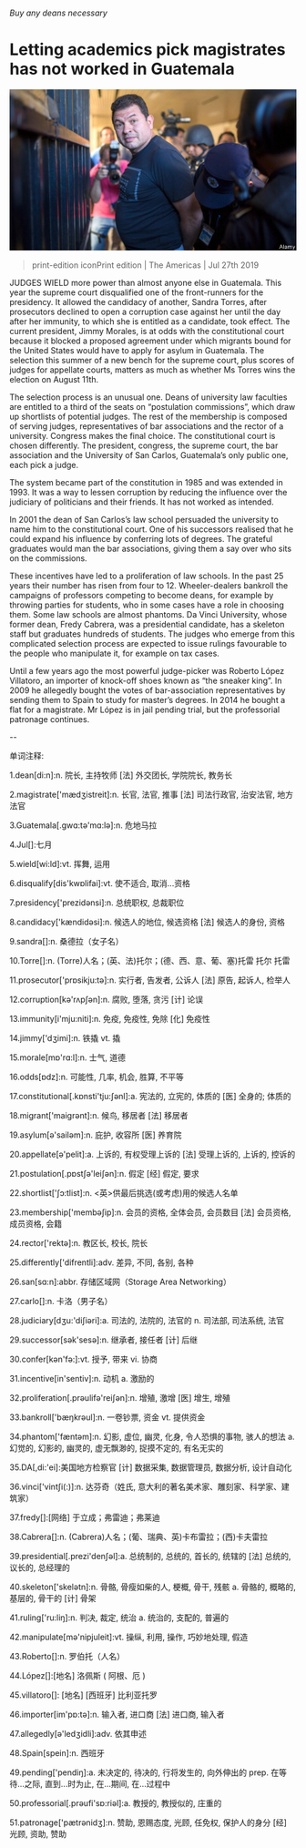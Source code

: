 ###### Buy any deans necessary

# Letting academics pick magistrates has not worked in Guatemala 

![image](images/20190727_AMP501.jpg) 

> print-edition iconPrint edition | The Americas | Jul 27th 2019 

JUDGES WIELD more power than almost anyone else in Guatemala. This year the supreme court disqualified one of the front-runners for the presidency. It allowed the candidacy of another, Sandra Torres, after prosecutors declined to open a corruption case against her until the day after her immunity, to which she is entitled as a candidate, took effect. The current president, Jimmy Morales, is at odds with the constitutional court because it blocked a proposed agreement under which migrants bound for the United States would have to apply for asylum in Guatemala. The selection this summer of a new bench for the supreme court, plus scores of judges for appellate courts, matters as much as whether Ms Torres wins the election on August 11th. 

The selection process is an unusual one. Deans of university law faculties are entitled to a third of the seats on “postulation commissions”, which draw up shortlists of potential judges. The rest of the membership is composed of serving judges, representatives of bar associations and the rector of a university. Congress makes the final choice. The constitutional court is chosen differently. The president, congress, the supreme court, the bar association and the University of San Carlos, Guatemala’s only public one, each pick a judge. 

The system became part of the constitution in 1985 and was extended in 1993. It was a way to lessen corruption by reducing the influence over the judiciary of politicians and their friends. It has not worked as intended. 

In 2001 the dean of San Carlos’s law school persuaded the university to name him to the constitutional court. One of his successors realised that he could expand his influence by conferring lots of degrees. The grateful graduates would man the bar associations, giving them a say over who sits on the commissions. 

These incentives have led to a proliferation of law schools. In the past 25 years their number has risen from four to 12. Wheeler-dealers bankroll the campaigns of professors competing to become deans, for example by throwing parties for students, who in some cases have a role in choosing them. Some law schools are almost phantoms. Da Vinci University, whose former dean, Fredy Cabrera, was a presidential candidate, has a skeleton staff but graduates hundreds of students. The judges who emerge from this complicated selection process are expected to issue rulings favourable to the people who manipulate it, for example on tax cases. 

Until a few years ago the most powerful judge-picker was Roberto López Villatoro, an importer of knock-off shoes known as “the sneaker king”. In 2009 he allegedly bought the votes of bar-association representatives by sending them to Spain to study for master’s degrees. In 2014 he bought a flat for a magistrate. Mr López is in jail pending trial, but the professorial patronage continues. 

-- 

 单词注释:

1.dean[di:n]:n. 院长, 主持牧师 [法] 外交团长, 学院院长, 教务长 

2.magistrate['mædʒistreit]:n. 长官, 法官, 推事 [法] 司法行政官, 治安法官, 地方法官 

3.Guatemala[.gwɑ:tә'mɑ:lә]:n. 危地马拉 

4.Jul[]:七月 

5.wield[wi:ld]:vt. 挥舞, 运用 

6.disqualify[dis'kwɒlifai]:vt. 使不适合, 取消...资格 

7.presidency['prezidәnsi]:n. 总统职权, 总裁职位 

8.candidacy['kændidәsi]:n. 候选人的地位, 候选资格 [法] 候选人的身份, 资格 

9.sandra[]:n. 桑德拉（女子名） 

10.Torre[]:n. (Torre)人名；(英、法)托尔；(德、西、意、葡、塞)托雷 托尔 托雷 

11.prosecutor['prɒsikju:tә]:n. 实行者, 告发者, 公诉人 [法] 原告, 起诉人, 检举人 

12.corruption[kә'rʌpʃәn]:n. 腐败, 堕落, 贪污 [计] 论误 

13.immunity[i'mju:niti]:n. 免疫, 免疫性, 免除 [化] 免疫性 

14.jimmy['dʒimi]:n. 铁撬 vt. 撬 

15.morale[mɒ'rɑ:l]:n. 士气, 道德 

16.odds[ɒdz]:n. 可能性, 几率, 机会, 胜算, 不平等 

17.constitutional[.kɒnsti'tju:ʃәnl]:a. 宪法的, 立宪的, 体质的 [医] 全身的; 体质的 

18.migrant['maigrәnt]:n. 候鸟, 移居者 [法] 移居者 

19.asylum[ә'sailәm]:n. 庇护, 收容所 [医] 养育院 

20.appellate[ә'pelit]:a. 上诉的, 有权受理上诉的 [法] 受理上诉的, 上诉的, 控诉的 

21.postulation[.pɒstʃә'leiʃәn]:n. 假定 [经] 假定, 要求 

22.shortlist['ʃɔ:tlist]:n. <英>供最后挑选(或考虑)用的候选人名单 

23.membership['membәʃip]:n. 会员的资格, 全体会员, 会员数目 [法] 会员资格, 成员资格, 会籍 

24.rector['rektә]:n. 教区长, 校长, 院长 

25.differently['difrentli]:adv. 差异, 不同, 各别, 各种 

26.san[sɑ:n]:abbr. 存储区域网（Storage Area Networking） 

27.carlo[]:n. 卡洛（男子名） 

28.judiciary[dʒu:'diʃiәri]:a. 司法的, 法院的, 法官的 n. 司法部, 司法系统, 法官 

29.successor[sәk'sesә]:n. 继承者, 接任者 [计] 后继 

30.confer[kәn'fә:]:vt. 授予, 带来 vi. 协商 

31.incentive[in'sentiv]:n. 动机 a. 激励的 

32.proliferation[.prәulifә'reiʃәn]:n. 增殖, 激增 [医] 增生, 增殖 

33.bankroll['bæŋkrәul]:n. 一卷钞票, 资金 vt. 提供资金 

34.phantom['fæntәm]:n. 幻影, 虚位, 幽灵, 化身, 令人恐惧的事物, 骇人的想法 a. 幻觉的, 幻影的, 幽灵的, 虚无飘渺的, 捉摸不定的, 有名无实的 

35.DA[,di:'ei]:美国地方检察官 [计] 数据采集, 数据管理员, 数据分析, 设计自动化 

36.vinci['vintʃi(:)]:n. 达芬奇（姓氏, 意大利的著名美术家、雕刻家、科学家、建筑家） 

37.fredy[]:[网络] 于立成；弗雷迪；弗莱迪 

38.Cabrera[]:n. (Cabrera)人名；(葡、瑞典、英)卡布雷拉；(西)卡夫雷拉 

39.presidential[.prezi'denʃәl]:a. 总统制的, 总统的, 首长的, 统辖的 [法] 总统的, 议长的, 总经理的 

40.skeleton['skelәtn]:n. 骨骼, 骨瘦如柴的人, 梗概, 骨干, 残骸 a. 骨骼的, 概略的, 基层的, 骨干的 [计] 骨架 

41.ruling['ru:liŋ]:n. 判决, 裁定, 统治 a. 统治的, 支配的, 普遍的 

42.manipulate[mә'nipjuleit]:vt. 操纵, 利用, 操作, 巧妙地处理, 假造 

43.Roberto[]:n. 罗伯托（人名） 

44.López[]:[地名] 洛佩斯 ( 阿根、厄 ) 

45.villatoro[]: [地名] [西班牙] 比利亚托罗 

46.importer[im'pɒ:tә]:n. 输入者, 进口商 [法] 进口商, 输入者 

47.allegedly[ә'ledʒidli]:adv. 依其申述 

48.Spain[spein]:n. 西班牙 

49.pending['pendiŋ]:a. 未决定的, 待决的, 行将发生的, 向外伸出的 prep. 在等待...之际, 直到...时为止, 在...期间, 在...过程中 

50.professorial[.prәufi'sɒ:riәl]:a. 教授的, 教授似的, 庄重的 

51.patronage['pætrәnidʒ]:n. 赞助, 恩赐态度, 光顾, 任免权, 保护人的身分 [经] 光顾, 资助, 赞助 


